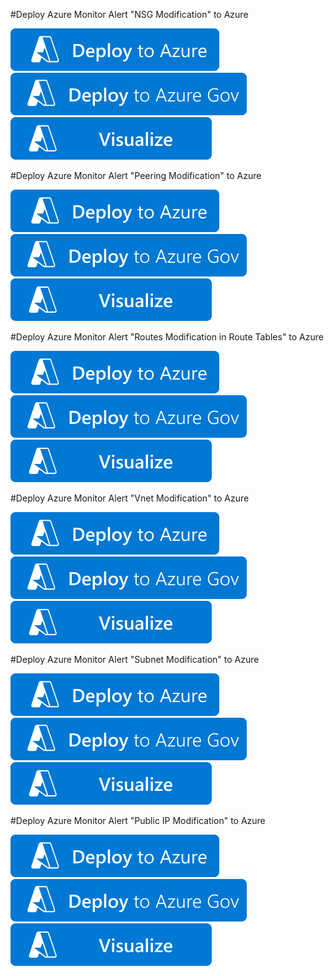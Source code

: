 #Deploy Azure Monitor Alert "NSG Modification" to Azure

[![Deploy To Azure](https://raw.githubusercontent.com/Azure/azure-quickstart-templates/master/1-CONTRIBUTION-GUIDE/images/deploytoazure.svg?sanitize=true)](https://portal.azure.com/#create/Microsoft.Template/uri/https%3A%2F%2Fraw.githubusercontent.com%2FMariuszFerdyn%2FAzureSecurityCenterOSRemediations%2Fmain%2FAzureMonitorsAlerts%2FNSGModification.json)
[![Deploy To Azure US Gov](https://raw.githubusercontent.com/Azure/azure-quickstart-templates/master/1-CONTRIBUTION-GUIDE/images/deploytoazuregov.svg?sanitize=true)](https://portal.azure.us/#create/Microsoft.Template/uri/https%3A%2F%2Fraw.githubusercontent.com%2FMariuszFerdyn%2FAzureSecurityCenterOSRemediations%2Fmain%2FAzureMonitorsAlerts%2FNSGModification.json)
[![Visualize](https://raw.githubusercontent.com/Azure/azure-quickstart-templates/master/1-CONTRIBUTION-GUIDE/images/visualizebutton.svg?sanitize=true)](http://armviz.io/#/?load=https%3A%2F%2Fraw.githubusercontent.com%2FMariuszFerdyn%2FAzureSecurityCenterOSRemediations%2Fmain%2FAzureMonitorsAlerts%2FNSGModification.json)

#Deploy Azure Monitor Alert "Peering Modification" to Azure

[![Deploy To Azure](https://raw.githubusercontent.com/Azure/azure-quickstart-templates/master/1-CONTRIBUTION-GUIDE/images/deploytoazure.svg?sanitize=true)](https://portal.azure.com/#create/Microsoft.Template/uri/https%3A%2F%2Fraw.githubusercontent.com%2FMariuszFerdyn%2FAzureSecurityCenterOSRemediations%2Fmain%2FAzureMonitorsAlerts%2FPeeringModification.json)
[![Deploy To Azure US Gov](https://raw.githubusercontent.com/Azure/azure-quickstart-templates/master/1-CONTRIBUTION-GUIDE/images/deploytoazuregov.svg?sanitize=true)](https://portal.azure.us/#create/Microsoft.Template/uri/https%3A%2F%2Fraw.githubusercontent.com%2FMariuszFerdyn%2FAzureSecurityCenterOSRemediations%2Fmain%2FAzureMonitorsAlerts%2FPeeringModification.json)
[![Visualize](https://raw.githubusercontent.com/Azure/azure-quickstart-templates/master/1-CONTRIBUTION-GUIDE/images/visualizebutton.svg?sanitize=true)](http://armviz.io/#/?load=https%3A%2F%2Fraw.githubusercontent.com%2FMariuszFerdyn%2FAzureSecurityCenterOSRemediations%2Fmain%2FAzureMonitorsAlerts%2FPeeringModification.json.json)

#Deploy Azure Monitor Alert "Routes Modification in Route Tables" to Azure

[![Deploy To Azure](https://raw.githubusercontent.com/Azure/azure-quickstart-templates/master/1-CONTRIBUTION-GUIDE/images/deploytoazure.svg?sanitize=true)](https://portal.azure.com/#create/Microsoft.Template/uri/https%3A%2F%2Fraw.githubusercontent.com%2FMariuszFerdyn%2FAzureSecurityCenterOSRemediations%2Fmain%2FAzureMonitorsAlerts%2FRouteTableModification.json)
[![Deploy To Azure US Gov](https://raw.githubusercontent.com/Azure/azure-quickstart-templates/master/1-CONTRIBUTION-GUIDE/images/deploytoazuregov.svg?sanitize=true)](https://portal.azure.us/#create/Microsoft.Template/uri/https%3A%2F%2Fraw.githubusercontent.com%2FMariuszFerdyn%2FAzureSecurityCenterOSRemediations%2Fmain%2FAzureMonitorsAlerts%2FRouteTableModification.json)
[![Visualize](https://raw.githubusercontent.com/Azure/azure-quickstart-templates/master/1-CONTRIBUTION-GUIDE/images/visualizebutton.svg?sanitize=true)](http://armviz.io/#/?load=https%3A%2F%2Fraw.githubusercontent.com%2FMariuszFerdyn%2FAzureSecurityCenterOSRemediations%2Fmain%2FAzureMonitorsAlerts%2RouteTableModification.json)

#Deploy Azure Monitor Alert "Vnet Modification" to Azure

[![Deploy To Azure](https://raw.githubusercontent.com/Azure/azure-quickstart-templates/master/1-CONTRIBUTION-GUIDE/images/deploytoazure.svg?sanitize=true)](https://portal.azure.com/#create/Microsoft.Template/uri/https%3A%2F%2Fraw.githubusercontent.com%2FMariuszFerdyn%2FAzureSecurityCenterOSRemediations%2Fmain%2FAzureMonitorsAlerts%2FVNETModification.json)
[![Deploy To Azure US Gov](https://raw.githubusercontent.com/Azure/azure-quickstart-templates/master/1-CONTRIBUTION-GUIDE/images/deploytoazuregov.svg?sanitize=true)](https://portal.azure.us/#create/Microsoft.Template/uri/https%3A%2F%2Fraw.githubusercontent.com%2FMariuszFerdyn%2FAzureSecurityCenterOSRemediations%2Fmain%2FAzureMonitorsAlerts%2FVNETModification.json)
[![Visualize](https://raw.githubusercontent.com/Azure/azure-quickstart-templates/master/1-CONTRIBUTION-GUIDE/images/visualizebutton.svg?sanitize=true)](http://armviz.io/#/?load=https%3A%2F%2Fraw.githubusercontent.com%2FMariuszFerdyn%2FAzureSecurityCenterOSRemediations%2Fmain%2FAzureMonitorsAlerts%2FVNETModification.json)

#Deploy Azure Monitor Alert "Subnet Modification" to Azure

[![Deploy To Azure](https://raw.githubusercontent.com/Azure/azure-quickstart-templates/master/1-CONTRIBUTION-GUIDE/images/deploytoazure.svg?sanitize=true)](https://portal.azure.com/#create/Microsoft.Template/uri/https%3A%2F%2Fraw.githubusercontent.com%2FMariuszFerdyn%2FAzureSecurityCenterOSRemediations%2Fmain%2FAzureMonitorsAlerts%2FSubnetModicication.json)
[![Deploy To Azure US Gov](https://raw.githubusercontent.com/Azure/azure-quickstart-templates/master/1-CONTRIBUTION-GUIDE/images/deploytoazuregov.svg?sanitize=true)](https://portal.azure.us/#create/Microsoft.Template/uri/https%3A%2F%2Fraw.githubusercontent.com%2FMariuszFerdyn%2FAzureSecurityCenterOSRemediations%2Fmain%2FAzureMonitorsAlerts%2FSubnetModicication.json)
[![Visualize](https://raw.githubusercontent.com/Azure/azure-quickstart-templates/master/1-CONTRIBUTION-GUIDE/images/visualizebutton.svg?sanitize=true)](http://armviz.io/#/?load=https%3A%2F%2Fraw.githubusercontent.com%2FMariuszFerdyn%2FAzureSecurityCenterOSRemediations%2Fmain%2FAzureMonitorsAlerts%2FSubnetModicication.json)

#Deploy Azure Monitor Alert "Public IP Modification" to Azure

[![Deploy To Azure](https://raw.githubusercontent.com/Azure/azure-quickstart-templates/master/1-CONTRIBUTION-GUIDE/images/deploytoazure.svg?sanitize=true)](https://portal.azure.com/#create/Microsoft.Template/uri/https%3A%2F%2Fraw.githubusercontent.com%2FMariuszFerdyn%2FAzureSecurityCenterOSRemediations%2Fmain%2FAzureMonitorsAlerts%2FpublicIPModification.json)
[![Deploy To Azure US Gov](https://raw.githubusercontent.com/Azure/azure-quickstart-templates/master/1-CONTRIBUTION-GUIDE/images/deploytoazuregov.svg?sanitize=true)](https://portal.azure.us/#create/Microsoft.Template/uri/https%3A%2F%2Fraw.githubusercontent.com%2FMariuszFerdyn%2FAzureSecurityCenterOSRemediations%2Fmain%2FAzureMonitorsAlerts%2FpublicIPModification.json)
[![Visualize](https://raw.githubusercontent.com/Azure/azure-quickstart-templates/master/1-CONTRIBUTION-GUIDE/images/visualizebutton.svg?sanitize=true)](http://armviz.io/#/?load=https%3A%2F%2Fraw.githubusercontent.com%2FMariuszFerdyn%2FAzureSecurityCenterOSRemediations%2Fmain%2FAzureMonitorsAlerts%2FpublicIPModification.json)
